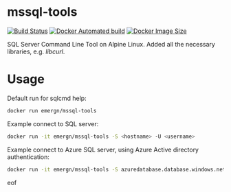 # mssql-tools

[![Build Status](https://img.shields.io/docker/cloud/build/emergn/mssql-tools)](https://hub.docker.com/r/emergn/mssql-tools)
[![Docker Automated build](https://img.shields.io/docker/cloud/automated/emergn/mssql-tools)](https://hub.docker.com/r/emergn/mssql-tools)
[![Docker Image Size](https://img.shields.io/docker/image-size/emergn/mssql-tools/latest)](https://hub.docker.com/r/emergn/mssql-tools)


SQL Server Command Line Tool on Alpine Linux. Added all the necessary libraries, e.g. *libcurl*.

# Usage

Default run for sqlcmd help:

```bash
docker run emergn/mssql-tools
```

Example connect to SQL server:
```bash
docker run -it emergn/mssql-tools -S <hostname> -U <username>
```

Example connect to Azure SQL server, using Azure Active directory authentication:
```bash
docker run -it emergn/mssql-tools -S azuredatabase.database.windows.net -d azuresqldbname -U AADuser@example.com -P SecUrEpAsSwOrd -G
```

eof